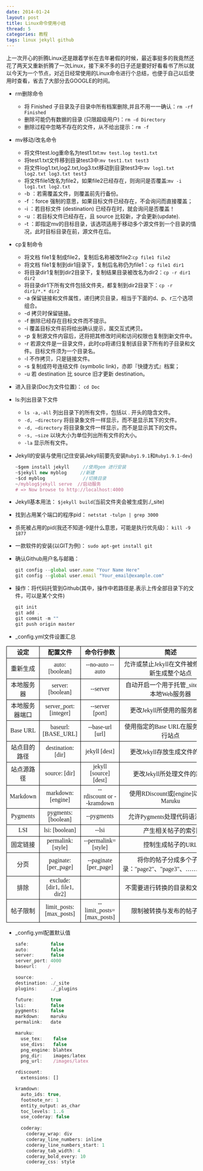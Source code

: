 ```yaml
---
date: 2014-01-24
layout: post
title: Linux命令使用小结
thread: 5
categories: 教程
tags: linux jekyll github
---
```


上一次开心的折腾Linux还是跟着学长在去年暑假的时候，最近事挺多的我竟然还花了两天又重新折腾了一次Linux，接下来不多的日子还是要好好看看书了所以就以今天为一个节点，对近日经常使用的Linux命令进行个总结，也便于自己以后使用时查看，省去了大部分去GOOGLE的时间。

* rm删除命令
    * 将 Finished 子目录及子目录中所有档案删除,并且不用一一确认：`rm -rf Finished`
    * 删除可能仍有数据的目录 (只限超级用户)：`rm -d Directory`
    * 删除过程中忽略不存在的文件，从不给出提示：`rm -f`

* mv移动/改名命令
    * 将文件test.log重命名为test1.txt:`mv test.log test1.txt`
    * 将test1.txt文件移到目录test3中:`mv test1.txt test3`
    * 将文件log1.txt,log2.txt,log3.txt移动到目录test3中:`mv log1.txt log2.txt log3.txt test3`
    * 将文件file1改名为file2，如果file2已经存在，则询问是否覆盖:`mv -i log1.txt log2.txt`
    * -b ：若需覆盖文件，则覆盖前先行备份。 
    * -f ：force 强制的意思，如果目标文件已经存在，不会询问而直接覆盖；
    * -i ：若目标文件 (destination) 已经存在时，就会询问是否覆盖！
    * -u ：若目标文件已经存在，且 source 比较新，才会更新(update).
    * -t ：即指定mv的目标目录，该选项适用于移动多个源文件到一个目录的情况，此时目标目录在前，源文件在后。

* cp复制命令
    * 将文档 file1复制成file2，复制后名称被改file2:`cp file1 file2`
    * 将文档 file1复制到dir1目录下，复制后名称仍为file1：`cp file1 dir1`
    * 将目录dir1复制到dir2目录下，复制结果目录被改名为dir2：`cp -r dir1 dir2`
    * 将目录dir1下所有文件包括文件夹，都复制到dir2目录下：``cp -r dir1/*.* dir2``
    * -a 保留链接和文件属性，递归拷贝目录，相当于下面的d、p、r三个选项组合。
    * -d 拷贝时保留链接。
    * -f 删除已经存在目标文件而不提示。
    * -i 覆盖目标文件前将给出确认提示，属交互式拷贝。
    * -p 复制源文件内容后，还将把其修改时间和访问权限也复制到新文件中。
    * -r 若源文件是一目录文件，此时cp将递归复制该目录下所有的子目录和文件。目标文件须为一个目录名。
    * -l 不作拷贝，只是链接文件。
    * -s 复制成符号连结文件 (symbolic link)，亦即『快捷方式』档案；
    * -u 若 destination 比 source 旧才更新 destination。

* 进入目录(Doc为文件位置)： `cd Doc`

* ls:列出目录下文件

    * `ls -a,-all` 列出目录下的所有文件，包括以 . 开头的隐含文件。
    * `-d, –directory` 将目录象文件一样显示，而不是显示其下的文件。
    * `-d, –directory` 将目录象文件一样显示，而不是显示其下的文件。
    * `-s, –size` 以块大小为单位列出所有文件的大小。
    * `-la` 显示所有文件。

* Jekyll的安装与使用(记住安装Jekyll前要先安装`Ruby1.9.1`和`Ruby1.9.1-dev`)

    ```javascript
    ~$gem install jekyll     //使用gem 进行安装
    ~$jekyll new myblog     //新建
    ~$cd myblog              //切换目录
    ~/myblog$jekyll serve  //启动服务
    # => Now browse to http://localhost:4000
    ```

* Jekyll基本用法： `$jekyll build`(当前文件夹会被生成到./_site)

* 找到占用某个端口的程序pid： `netstat -tulpn | grep 3000`

* 杀死被占用的pid(我还不知道-9是什么意思，可能是执行优先级)： `kill -9 1877`

* 一款软件的安装(以GIT为例)： `sudo apt-get install git` 

* 确认Github用户名与邮箱：

    ```javascript
    git config --global user.name "Your Name Here"
    git config --global user.email "Your_email@example.com"
    ```

* 操作：将代码托管到Github(其中，操作中若路径是.表示上传全部目录下的文件，可以是某个文件)

    ```javascript
    git init
    git add .
    git commit -m ""
    git push origin master
    ```
    
* _config.yml文件设置汇总

<table cellspacing="0" cols="4" border="0">
<colgroup span="4" width="146"></colgroup>
    

<tbody>

<tr>
<td style="border-top: 1px solid #000000; border-bottom: 1px solid #000000; border-left: 1px solid #000000; border-right: 1px solid #000000" height="17" align="CENTER"><b><font face="Times New Roman">设定</font></b></td>
<td style="border-top: 1px solid #000000; border-bottom: 1px solid #000000; border-left: 1px solid #000000; border-right: 1px solid #000000" align="CENTER"><b><font face="Times New Roman">配置文件</font></b></td>
<td style="border-top: 1px solid #000000; border-bottom: 1px solid #000000; border-left: 1px solid #000000; border-right: 1px solid #000000" align="CENTER"><b><font face="Times New Roman">命令行参数</font></b></td>
<td style="border-top: 1px solid #000000; border-bottom: 1px solid #000000; border-left: 1px solid #000000; border-right: 1px solid #000000" align="CENTER"><b><font face="Times New Roman">简述</font></b></td>
</tr>

<tr>
<td style="border-top: 1px solid #000000; border-bottom: 1px solid #000000; border-left: 1px solid #000000; border-right: 1px solid #000000" height="47" align="CENTER"><font face="Times New Roman">重新生成</font></td>
<td style="border-top: 1px solid #000000; border-bottom: 1px solid #000000; border-left: 1px solid #000000; border-right: 1px solid #000000" align="CENTER"><font face="Times New Roman">auto: [boolean]</font></td>
<td style="border-top: 1px solid #000000; border-bottom: 1px solid #000000; border-left: 1px solid #000000; border-right: 1px solid #000000" align="CENTER"><font face="Times New Roman">--no-auto --auto</font></td>
<td style="border-top: 1px solid #000000; border-bottom: 1px solid #000000; border-left: 1px solid #000000; border-right: 1px solid #000000" align="CENTER"><font face="Times New Roman">允许或禁止Jekyll在文件被修改后重新生成整个站点</font></td>
</tr>

<tr>
<td style="border-top: 1px solid #000000; border-bottom: 1px solid #000000; border-left: 1px solid #000000; border-right: 1px solid #000000" height="47" align="CENTER"><font face="Times New Roman">本地服务器</font></td>
<td style="border-top: 1px solid #000000; border-bottom: 1px solid #000000; border-left: 1px solid #000000; border-right: 1px solid #000000" align="CENTER"><font face="Times New Roman">server: [boolean]</font></td>
<td style="border-top: 1px solid #000000; border-bottom: 1px solid #000000; border-left: 1px solid #000000; border-right: 1px solid #000000" align="CENTER"><font face="Times New Roman">--server</font></td>
<td style="border-top: 1px solid #000000; border-bottom: 1px solid #000000; border-left: 1px solid #000000; border-right: 1px solid #000000" align="CENTER"><font face="Times New Roman">自动开启一个用于托管_site目录的本地Web服务器</font></td>
</tr>

<tr>
<td style="border-top: 1px solid #000000; border-bottom: 1px solid #000000; border-left: 1px solid #000000; border-right: 1px solid #000000" height="32" align="CENTER"><font face="Times New Roman">本地服务器端口</font></td>
<td style="border-top: 1px solid #000000; border-bottom: 1px solid #000000; border-left: 1px solid #000000; border-right: 1px solid #000000" align="CENTER"><font face="Times New Roman">server_port: [integer]</font></td>
<td style="border-top: 1px solid #000000; border-bottom: 1px solid #000000; border-left: 1px solid #000000; border-right: 1px solid #000000" align="CENTER"><font face="Times New Roman">--server [port]</font></td>
<td style="border-top: 1px solid #000000; border-bottom: 1px solid #000000; border-left: 1px solid #000000; border-right: 1px solid #000000" align="CENTER"><font face="Times New Roman">更改Jekyll所使用的服务器端口</font></td>
</tr>

<tr>
<td style="border-top: 1px solid #000000; border-bottom: 1px solid #000000; border-left: 1px solid #000000; border-right: 1px solid #000000" height="32" align="CENTER"><font face="Times New Roman">Base&nbsp;URL</font></td>
<td style="border-top: 1px solid #000000; border-bottom: 1px solid #000000; border-left: 1px solid #000000; border-right: 1px solid #000000" align="CENTER"><font face="Times New Roman">baseurl: [BASE_URL]</font></td>
<td style="border-top: 1px solid #000000; border-bottom: 1px solid #000000; border-left: 1px solid #000000; border-right: 1px solid #000000" align="CENTER"><font face="Times New Roman">--base-url [url]</font></td>
<td style="border-top: 1px solid #000000; border-bottom: 1px solid #000000; border-left: 1px solid #000000; border-right: 1px solid #000000" align="CENTER"><font face="Times New Roman">使用指定的Base URL在服务器上运行站点</font></td>
</tr>

<tr>
<td style="border-top: 1px solid #000000; border-bottom: 1px solid #000000; border-left: 1px solid #000000; border-right: 1px solid #000000" height="32" align="CENTER"><font face="Times New Roman">站点目的路径</font></td>
<td style="border-top: 1px solid #000000; border-bottom: 1px solid #000000; border-left: 1px solid #000000; border-right: 1px solid #000000" align="CENTER"><font face="Times New Roman">destination: [dir]</font></td>
<td style="border-top: 1px solid #000000; border-bottom: 1px solid #000000; border-left: 1px solid #000000; border-right: 1px solid #000000" align="CENTER"><font face="Times New Roman">jekyll [dest]</font></td>
<td style="border-top: 1px solid #000000; border-bottom: 1px solid #000000; border-left: 1px solid #000000; border-right: 1px solid #000000" align="CENTER"><font face="Times New Roman">更改Jekyll存放生成文件的路径</font></td>
</tr>

<tr>
<td style="border-top: 1px solid #000000; border-bottom: 1px solid #000000; border-left: 1px solid #000000; border-right: 1px solid #000000" height="32" align="CENTER"><font face="Times New Roman">站点源路径</font></td>
<td style="border-top: 1px solid #000000; border-bottom: 1px solid #000000; border-left: 1px solid #000000; border-right: 1px solid #000000" align="CENTER"><font face="Times New Roman">source: [dir]</font></td>
<td style="border-top: 1px solid #000000; border-bottom: 1px solid #000000; border-left: 1px solid #000000; border-right: 1px solid #000000" align="CENTER"><font face="Times New Roman">jekyll [source] [dest]</font></td>
<td style="border-top: 1px solid #000000; border-bottom: 1px solid #000000; border-left: 1px solid #000000; border-right: 1px solid #000000" align="CENTER"><font face="Times New Roman">更改Jekyll所处理文件的路径</font></td>
</tr>

<tr>
<td style="border-top: 1px solid #000000; border-bottom: 1px solid #000000; border-left: 1px solid #000000; border-right: 1px solid #000000" height="47" align="CENTER"><font face="Times New Roman">Markdown</font></td>
<td style="border-top: 1px solid #000000; border-bottom: 1px solid #000000; border-left: 1px solid #000000; border-right: 1px solid #000000" align="CENTER"><font face="Times New Roman">markdown: [engine]</font></td>
<td style="border-top: 1px solid #000000; border-bottom: 1px solid #000000; border-left: 1px solid #000000; border-right: 1px solid #000000" align="CENTER"><font face="Times New Roman">--rdiscount&nbsp;or&nbsp;--kramdown</font></td>
<td style="border-top: 1px solid #000000; border-bottom: 1px solid #000000; border-left: 1px solid #000000; border-right: 1px solid #000000" align="CENTER"><font face="Times New Roman">使用RDiscount或[engine]以取代Maruku</font></td>
</tr>

<tr>
<td style="border-top: 1px solid #000000; border-bottom: 1px solid #000000; border-left: 1px solid #000000; border-right: 1px solid #000000" height="32" align="CENTER"><font face="Times New Roman">Pygments</font></td>
<td style="border-top: 1px solid #000000; border-bottom: 1px solid #000000; border-left: 1px solid #000000; border-right: 1px solid #000000" align="CENTER"><font face="Times New Roman">pygments: [boolean]</font></td>
<td style="border-top: 1px solid #000000; border-bottom: 1px solid #000000; border-left: 1px solid #000000; border-right: 1px solid #000000" align="CENTER"><font face="Times New Roman">--pygments</font></td>
<td style="border-top: 1px solid #000000; border-bottom: 1px solid #000000; border-left: 1px solid #000000; border-right: 1px solid #000000" align="CENTER"><font face="Times New Roman">允许Pygments处理代码语法高亮</font></td>
</tr>

<tr>
<td style="border-top: 1px solid #000000; border-bottom: 1px solid #000000; border-left: 1px solid #000000; border-right: 1px solid #000000" height="17" align="CENTER"><font face="Times New Roman">LSI</font></td>
<td style="border-top: 1px solid #000000; border-bottom: 1px solid #000000; border-left: 1px solid #000000; border-right: 1px solid #000000" align="CENTER"><font face="Times New Roman">lsi: [boolean]</font></td>
<td style="border-top: 1px solid #000000; border-bottom: 1px solid #000000; border-left: 1px solid #000000; border-right: 1px solid #000000" align="CENTER"><font face="Times New Roman">--lsi</font></td>
<td style="border-top: 1px solid #000000; border-bottom: 1px solid #000000; border-left: 1px solid #000000; border-right: 1px solid #000000" align="CENTER"><font face="Times New Roman">产生相关帖子的索引</font></td>
</tr>

<tr>
<td style="border-top: 1px solid #000000; border-bottom: 1px solid #000000; border-left: 1px solid #000000; border-right: 1px solid #000000" height="32" align="CENTER"><font face="Times New Roman">固定链接</font></td>
<td style="border-top: 1px solid #000000; border-bottom: 1px solid #000000; border-left: 1px solid #000000; border-right: 1px solid #000000" align="CENTER"><font face="Times New Roman">permalink: [style]</font></td>
<td style="border-top: 1px solid #000000; border-bottom: 1px solid #000000; border-left: 1px solid #000000; border-right: 1px solid #000000" align="CENTER"><font face="Times New Roman">--permalink=[style]</font></td>
<td style="border-top: 1px solid #000000; border-bottom: 1px solid #000000; border-left: 1px solid #000000; border-right: 1px solid #000000" align="CENTER"><font face="Times New Roman">控制生成帖子的URL</font></td>
</tr>

<tr>
<td style="border-top: 1px solid #000000; border-bottom: 1px solid #000000; border-left: 1px solid #000000; border-right: 1px solid #000000" height="62" align="CENTER"><font face="Times New Roman">分页</font></td>
<td style="border-top: 1px solid #000000; border-bottom: 1px solid #000000; border-left: 1px solid #000000; border-right: 1px solid #000000" align="CENTER"><font face="Times New Roman">paginate: [per_page]</font></td>
<td style="border-top: 1px solid #000000; border-bottom: 1px solid #000000; border-left: 1px solid #000000; border-right: 1px solid #000000" align="CENTER"><font face="Times New Roman">--paginate [per_page]</font></td>
<td style="border-top: 1px solid #000000; border-bottom: 1px solid #000000; border-left: 1px solid #000000; border-right: 1px solid #000000" align="CENTER"><font face="Times New Roman">将你的帖子分成多个子目录："page2"、"page3"、……"pageN"</font></td>
</tr>

<tr>
<td style="border-top: 1px solid #000000; border-bottom: 1px solid #000000; border-left: 1px solid #000000; border-right: 1px solid #000000" height="32" align="CENTER"><font face="Times New Roman">排除</font></td>
<td style="border-top: 1px solid #000000; border-bottom: 1px solid #000000; border-left: 1px solid #000000; border-right: 1px solid #000000" align="CENTER"><font face="Times New Roman">exclude: [dir1, file1, dir2]</font></td>
<td style="border-top: 1px solid #000000; border-bottom: 1px solid #000000; border-left: 1px solid #000000; border-right: 1px solid #000000" align="CENTER"><font face="Times New Roman"><br></font></td>
<td style="border-top: 1px solid #000000; border-bottom: 1px solid #000000; border-left: 1px solid #000000; border-right: 1px solid #000000" align="CENTER"><font face="Times New Roman">不需要进行转换的目录和文件列表</font></td>
</tr>

<tr>
<td style="border-top: 1px solid #000000; border-bottom: 1px solid #000000; border-left: 1px solid #000000; border-right: 1px solid #000000" height="47" align="CENTER"><font face="Times New Roman">帖子限制</font></td>
<td style="border-top: 1px solid #000000; border-bottom: 1px solid #000000; border-left: 1px solid #000000; border-right: 1px solid #000000" align="CENTER"><font face="Times New Roman">limit_posts: [max_posts]</font></td>
<td style="border-top: 1px solid #000000; border-bottom: 1px solid #000000; border-left: 1px solid #000000; border-right: 1px solid #000000" align="CENTER"><font face="Times New Roman"> --limit_posts=[max_posts]</font></td>
<td style="border-top: 1px solid #000000; border-bottom: 1px solid #000000; border-left: 1px solid #000000; border-right: 1px solid #000000" align="CENTER"><font face="Times New Roman">限制被转换与发布的帖子数量</font></td>
</tr>

</tbody>

</table>

* _config.yml配置默认值

	```javascript
	safe:        false
	auto:        false
	server:      false
	server_port: 4000
	baseurl:    /

	source:      .
	destination: ./_site
	plugins:     ./_plugins

	future:      true
	lsi:         false
	pygments:    false
	markdown:    maruku
	permalink:   date

	maruku:
	  use_tex:    false
	  use_divs:   false
	  png_engine: blahtex
	  png_dir:    images/latex
	  png_url:    /images/latex

	rdiscount:
	  extensions: []

	kramdown:
	  auto_ids: true,
	  footnote_nr: 1
	  entity_output: as_char
	  toc_levels: 1..6
	  use_coderay: false
	  
	  coderay:
	    coderay_wrap: div
	    coderay_line_numbers: inline
	    coderay_line_numbers_start: 1
	    coderay_tab_width: 4
	    coderay_bold_every: 10
	    coderay_css: style
	```
